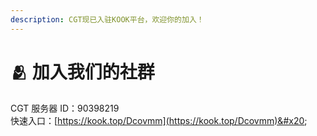 ```yaml
---
description: CGT现已入驻KOOK平台，欢迎你的加入！
---
```


# 🫂 加入我们的社群

CGT 服务器 ID：90398219\
快速入口：[https://kook.top/Dcovmm](https://kook.top/Dcovmm)&#x20;
